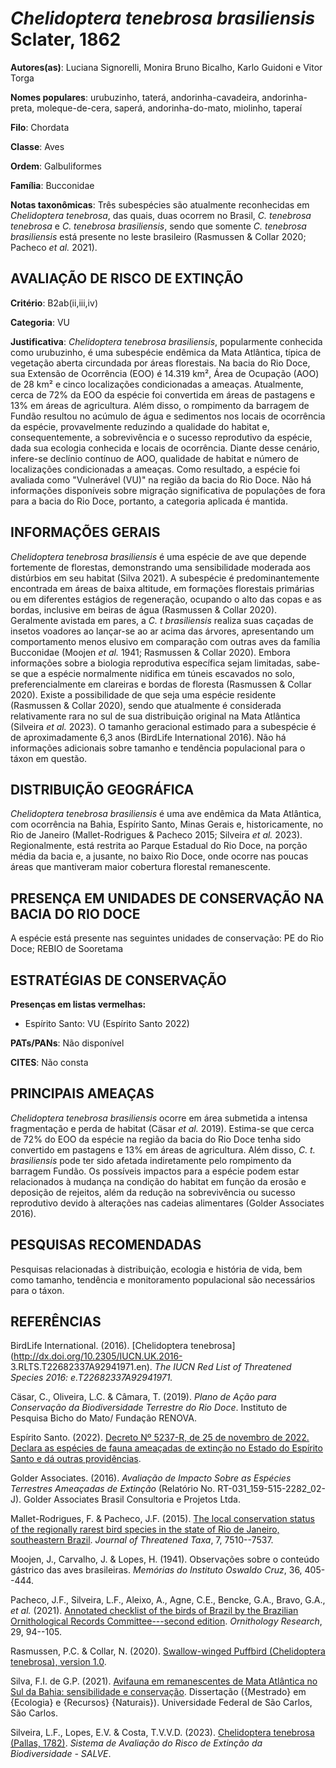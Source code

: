 # *Chelidoptera tenebrosa brasiliensis* Sclater, 1862

**Autores(as)**: Luciana Signorelli, Monira Bruno Bicalho, Karlo Guidoni e Vitor Torga

**Nomes populares**: urubuzinho, taterá, andorinha-cavadeira, andorinha-preta, moleque-de-cera, saperá, andorinha-do-mato, miolinho, taperaí

**Filo**: Chordata

**Classe**: Aves

**Ordem**: Galbuliformes

**Família**: Bucconidae

**Notas taxonômicas**: Três subespécies são atualmente reconhecidas em *Chelidoptera tenebrosa*, das quais, duas ocorrem no Brasil, *C.  tenebrosa tenebrosa* e *C. tenebrosa brasiliensis*, sendo que somente *C. tenebrosa brasiliensis* está presente no leste brasileiro (Rasmussen & Collar 2020; Pacheco *et al.* 2021).

## AVALIAÇÃO DE RISCO DE EXTINÇÃO

**Critério**: B2ab(ii,iii,iv)

**Categoria**: VU

**Justificativa**: *Chelidoptera tenebrosa brasiliensis*, popularmente conhecida como urubuzinho, é uma subespécie endêmica da Mata Atlântica, típica de vegetação aberta circundada por áreas florestais. Na bacia do Rio Doce, sua Extensão de Ocorrência (EOO) é 14.319 km², Área de Ocupação (AOO) de 28 km² e cinco localizações condicionadas a ameaças.  Atualmente, cerca de 72% da EOO da espécie foi convertida em áreas de pastagens e 13% em áreas de agricultura. Além disso, o rompimento da barragem de Fundão resultou no acúmulo de água e sedimentos nos locais de ocorrência da espécie, provavelmente reduzindo a qualidade do habitat e, consequentemente, a sobrevivência e o sucesso reprodutivo da espécie, dada sua ecologia conhecida e locais de ocorrência. Diante desse cenário, infere-se declínio contínuo de AOO, qualidade de habitat e número de localizações condicionadas a ameaças. Como resultado, a espécie foi avaliada como "Vulnerável (VU)" na
região da bacia do Rio Doce. Não há informações disponíveis sobre migração significativa de populações de fora para a bacia do Rio Doce, portanto, a categoria aplicada é mantida.

## INFORMAÇÕES GERAIS

*Chelidoptera tenebrosa brasiliensis* é uma espécie de ave que depende fortemente de florestas, demonstrando uma sensibilidade moderada aos distúrbios em seu habitat (Silva 2021). A subespécie é predominantemente encontrada em áreas de baixa altitude, em formações florestais primárias ou em diferentes estágios de regeneração, ocupando o alto das copas e as bordas, inclusive em beiras de água (Rasmussen & Collar 2020).  Geralmente avistada em pares, a *C. t brasiliensis* realiza suas caçadas de insetos voadores ao lançar-se ao ar acima das árvores, apresentando um comportamento menos elusivo em comparação com outras aves da família Bucconidae (Moojen *et al.* 1941; Rasmussen & Collar 2020). Embora informações sobre a biologia reprodutiva específica sejam limitadas, sabe-se que a espécie normalmente nidifica em túneis escavados no solo, preferencialmente em clareiras e bordas de floresta (Rasmussen & Collar 2020). Existe a possibilidade de que seja uma espécie
residente (Rasmussen & Collar 2020), sendo que atualmente é considerada relativamente rara no sul de sua distribuição original na Mata Atlântica (Silveira *et al.* 2023). O tamanho geracional estimado para a subespécie é de aproximadamente 6,3 anos (BirdLife International 2016).  Não há informações adicionais sobre tamanho e tendência populacional para o táxon em questão.

## DISTRIBUIÇÃO GEOGRÁFICA

*Chelidoptera tenebrosa brasiliensis* é uma ave endêmica da Mata Atlântica, com ocorrência na Bahia, Espírito Santo, Minas Gerais e, historicamente, no Rio de Janeiro (Mallet-Rodrigues & Pacheco 2015; Silveira *et al.* 2023). Regionalmente, está restrita ao Parque Estadual do Rio Doce, na porção média da bacia e, a jusante, no baixo Rio Doce, onde ocorre nas poucas áreas que mantiveram maior cobertura florestal remanescente.

## PRESENÇA EM UNIDADES DE CONSERVAÇÃO NA BACIA DO RIO DOCE

A espécie está presente nas seguintes unidades de conservação: PE do Rio Doce; REBIO de Sooretama

## ESTRATÉGIAS DE CONSERVAÇÃO

**Presenças em listas vermelhas:**

-   Espírito Santo: VU (Espírito Santo 2022)

**PATs/PANs**: Não disponível

**CITES**: Não consta

## PRINCIPAIS AMEAÇAS

*Chelidoptera tenebrosa brasiliensis* ocorre em área submetida a intensa fragmentação e perda de habitat (Cäsar *et al.* 2019). Estima-se que cerca de 72% do EOO da espécie na região da bacia do Rio Doce tenha sido convertido em pastagens e 13% em áreas de agricultura. Além disso, *C.  t. brasiliensis* pode ter sido afetada indiretamente pelo rompimento da barragem Fundão. Os possíveis impactos para a espécie podem estar relacionados à mudança na condição do habitat em função da erosão e deposição de rejeitos, além da redução na sobrevivência ou sucesso reprodutivo devido à alterações nas cadeias alimentares (Golder Associates 2016).

## PESQUISAS RECOMENDADAS

Pesquisas relacionadas à distribuição, ecologia e história de vida, bem como tamanho, tendência e monitoramento populacional são necessários para o táxon.

## REFERÊNCIAS

BirdLife International. (2016). [Chelidoptera tenebrosa](http://dx.doi.org/10.2305/IUCN.UK.2016- 3.RLTS.T22682337A92941971.en).  *The IUCN Red List of Threatened Species 2016: e.T22682337A92941971.*

Cäsar, C., Oliveira, L.C. & Câmara, T. (2019). *Plano de Ação para Conservação da Biodiversidade Terrestre do Rio Doce*. Instituto de Pesquisa Bicho do Mato/ Fundação RENOVA.

Espírito Santo. (2022). [Decreto Nº 5237-R, de 25 de novembro de 2022.  Declara as espécies de fauna ameaçadas de extinção no Estado do Espírito Santo e dá outras providências](https://iema.es.gov.br/Media/iema/FAUNA/Decreto%205237-R_2022_25-Nov%20-%20Fauna%20(s-peixes)%20-%20Lista%20de%20Esp%C3%A9cies%20Amea%C3%A7adas%20de%20Extin%C3%A7%C3%A3o.pdf).

Golder Associates. (2016). *Avaliação de Impacto Sobre as Espécies Terrestres Ameaçadas de Extinção* (Relatório No.  RT-031_159-515-2282_02-J). Golder Associates Brasil Consultoria e Projetos Ltda.

Mallet-Rodrigues, F. & Pacheco, J.F. (2015). [The local conservation status of the regionally rarest bird species in the state of Rio de Janeiro, southeastern Brazil](http://dx.doi.org/10.11609/JoTT.o4186.7510-37). *Journal of Threatened Taxa*, 7, 7510--7537.

Moojen, J., Carvalho, J. & Lopes, H. (1941). Observações sobre o conteúdo gástrico das aves brasileiras. *Memórias do Instituto Oswaldo Cruz*, 36, 405--444.

Pacheco, J.F., Silveira, L.F., Aleixo, A., Agne, C.E., Bencke, G.A., Bravo, G.A., *et al.* (2021). [Annotated checklist of the birds of Brazil by the Brazilian Ornithological Records Committee---second edition](https://doi.org/10.1007/s43388-021-00058-x). *Ornithology Research*, 29, 94--105.

Rasmussen, P.C. & Collar, N. (2020). [Swallow-winged Puffbird (Chelidoptera tenebrosa), version 1.0](https://doi.org/10.2173/bow.swwpuf1.01).

Silva, F.I. de G.P. (2021). [Avifauna em remanescentes de Mata Atlântica no Sul da Bahia: sensibilidade e conservação](https://repositorio.ufscar.br/handle/ufscar/14267).  Dissertação ({Mestrado} em {Ecologia} e {Recursos} {Naturais}).  Universidade Federal de São Carlos, São Carlos.

Silveira, L.F., Lopes, E.V. & Costa, T.V.V.D. (2023). [Chelidoptera tenebrosa (Pallas, 1782)](https://salve.icmbio.gov.br/salve/api/fichaHash/687669384d4139327a6f3253307055315a38477176413d3d).  *Sistema de Avaliação do Risco de Extinção da Biodiversidade - SALVE*.

